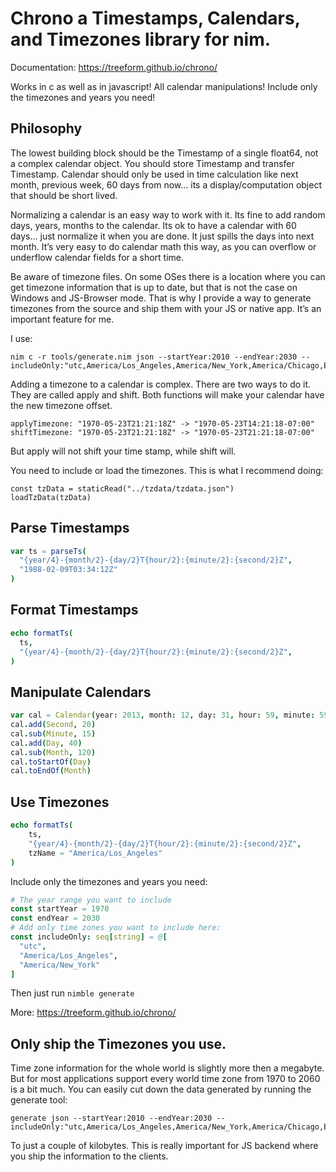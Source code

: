 # Chrono a Timestamps, Calendars, and Timezones library for nim.

Documentation: https://treeform.github.io/chrono/

Works in c as well as in javascript! All calendar manipulations! Include only the timezones and years you need!

## Philosophy

The lowest building block should be the Timestamp of a single float64, not a complex calendar object. You should store Timestamp and transfer Timestamp. Calendar should only be used in time calculation like next month, previous week, 60 days from now… its a display/computation object that should be short lived.

Normalizing a calendar is an easy way to work with it. Its fine to add random days, years, months to the calendar. Its ok to have a calendar with 60 days… just normalize it when you are done. It just spills the days into next month. It’s very easy to do calendar math this way, as you can overflow or underflow calendar fields for a short time.

Be aware of timezone files. On some OSes there is a location where you can get timezone information that is up to date, but that is not the case on Windows and JS-Browser mode. That is why I provide a way to generate timezones from the source and ship them with your JS or native app. It’s an important feature for me.

I use:
```
nim c -r tools/generate.nim json --startYear:2010 --endYear:2030 --includeOnly:"utc,America/Los_Angeles,America/New_York,America/Chicago,Europe/Dublin"
```

Adding a timezone to a calendar is complex. There are two ways to do it. They are called apply and shift. Both functions will make your calendar have the new timezone offset.
```
applyTimezone: "1970-05-23T21:21:18Z" -> "1970-05-23T14:21:18-07:00"
shiftTimezone: "1970-05-23T21:21:18Z" -> "1970-05-23T21:21:18-07:00"
```
But apply will not shift your time stamp, while shift will.

You need to include or load the timezones. This is what I recommend doing:

```
const tzData = staticRead("../tzdata/tzdata.json")
loadTzData(tzData)
```

## Parse Timestamps

```Nim
var ts = parseTs(
  "{year/4}-{month/2}-{day/2}T{hour/2}:{minute/2}:{second/2}Z",
  "1988-02-09T03:34:12Z"
)
```

## Format Timestamps

```Nim
echo formatTs(
  ts,
  "{year/4}-{month/2}-{day/2}T{hour/2}:{minute/2}:{second/2}Z",
)
```

## Manipulate Calendars

```Nim
var cal = Calendar(year: 2013, month: 12, day: 31, hour: 59, minute: 59, second: 59)
cal.add(Second, 20)
cal.sub(Minute, 15)
cal.add(Day, 40)
cal.sub(Month, 120)
cal.toStartOf(Day)
cal.toEndOf(Month)
```

## Use Timezones

```Nim
echo formatTs(
    ts,
    "{year/4}-{month/2}-{day/2}T{hour/2}:{minute/2}:{second/2}Z",
    tzName = "America/Los_Angeles"
)
```

Include only the timezones and years you need:

```Nim
# The year range you want to include
const startYear = 1970
const endYear = 2030
# Add only time zones you want to include here:
const includeOnly: seq[string] = @[
  "utc",
  "America/Los_Angeles",
  "America/New_York"
]
```
Then just run `nimble generate`

More: https://treeform.github.io/chrono/

## Only ship the Timezones you use.

Time zone information for the whole world is slightly more then a megabyte. But for most applications support every world time zone from 1970 to 2060 is a bit much. You can easily cut down the data generated by running the generate tool:

```
generate json --startYear:2010 --endYear:2030 --includeOnly:"utc,America/Los_Angeles,America/New_York,America/Chicago,Europe/Dublin"
```

To just a couple of kilobytes. This is really important for JS backend where you ship the information to the clients.
